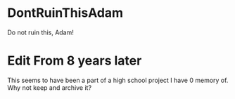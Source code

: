 # DontRuinThisAdam
Do not ruin this, Adam!

# Edit From 8 years later
This seems to have been a part of a high school project I have 0 memory of. Why not keep and archive it?
